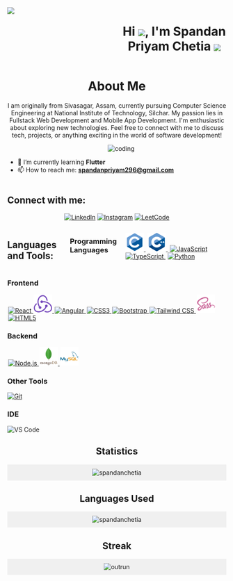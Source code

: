 <div align="center" style="display: flex; justify-content: space-between; flex-direction: row;">
  <img src="https://github.com/Anmol-Baranwal/Cool-GIFs-For-GitHub/assets/74038190/d48893bd-0757-481c-8d7e-ba3e163feae7" width="100%"> 
  <h1> Hi <img src="https://user-images.githubusercontent.com/74038190/214644152-52f47eb3-5e31-4f47-8758-05c9468d5596.gif" width="35" align="center">, I'm Spandan Priyam Chetia <img src="https://user-images.githubusercontent.com/74038190/212744289-c46f1717-bfc9-4724-8ef3-4b08e3583110.gif" width="35" align="center"> </h1>
</div>

<!--
<p align="center">
 <img src="https://github.com/Anmol-Baranwal/Cool-GIFs-For-GitHub/assets/74038190/d48893bd-0757-481c-8d7e-ba3e163feae7" width="100%"> 
</p> --->

<div align="center">
<h1> About Me </h1>

<p>I am originally from Sivasagar, Assam, currently pursuing Computer Science Engineering at National Institute of Technology, Silchar. My passion lies in Fullstack Web Development and Mobile App Development. I'm enthusiastic about exploring new technologies. Feel free to connect with me to discuss tech, projects, or anything exciting in the world of software development!</p>
<div>
  <img alt="coding" width="400" src="https://user-images.githubusercontent.com/74038190/225813708-98b745f2-7d22-48cf-9150-083f1b00d6c9.gif" style="padding-left: 20px;">
</div>
</div>

<div style="display: flex; justify-content: space-between; flex-direction: row;">

- 🌱 I’m currently learning **Flutter**
- 📫 How to reach me: **spandanpriyam296@gmail.com**

</div>

## Connect with me:

<p align="center">
  <a href="https://www.linkedin.com/in/spandan-priyam-chetia-284733250/" target="_blank"><img src="https://raw.githubusercontent.com/rahuldkjain/github-profile-readme-generator/master/src/images/icons/Social/linked-in-alt.svg" alt="LinkedIn" height="30" width="40" /></a>
  <a href="https://www.instagram.com/thespandanpriyam/" target="_blank"><img src="https://raw.githubusercontent.com/rahuldkjain/github-profile-readme-generator/master/src/images/icons/Social/instagram.svg" alt="Instagram" height="30" width="40" /></a>
  <a href="" target="_blank"><img src="https://raw.githubusercontent.com/rahuldkjain/github-profile-readme-generator/master/src/images/icons/Social/leet-code.svg" alt="LeetCode" height="30" width="40" /></a>
  
</p>



<!-- Programming Languages -->
<div style="display:flex; flex-direction:row; justify-content:space-around">
  <h2 align="left">Languages and Tools:</h2>
  <h3>Programming Languages</h3>
  <p align="left"> 
    <a href="https://www.cprogramming.com/" target="_blank" rel="noreferrer"> 
      <span style="padding-right: 5px;"> <!-- Adjust padding as needed -->
        <img src="https://raw.githubusercontent.com/devicons/devicon/master/icons/c/c-original.svg" alt="C" width="42" height="42"/> 
      </span>
    </a> 
    <a href="https://www.w3schools.com/cpp/" target="_blank" rel="noreferrer"> 
      <span style="padding-right: 5px;"> <!-- Adjust padding as needed -->
        <img src="https://raw.githubusercontent.com/devicons/devicon/master/icons/cplusplus/cplusplus-original.svg" alt="C++" width="42" height="42"/> 
      </span>
    </a> 
    <a href="https://developer.mozilla.org/en-US/docs/Web/JavaScript" target="_blank" rel="noreferrer"> 
      <span style="padding-right: 5px;"> <!-- Adjust padding as needed -->
        <img src="https://github.com/dheereshagrwal/colored-icons/blob/master/public/icons/js/js.svg" alt="JavaScript" width="42" height="42"/> 
      </span>
    </a> 
    <a href="https://www.typescriptlang.org/" target="_blank" rel="noreferrer"> 
      <span style="padding-right: 5px;"> <!-- Adjust padding as needed -->
        <img src="https://raw.githubusercontent.com/abranhe/programming-languages-logos/master/src/typescript/typescript.svg" alt="TypeScript" width="42" height="42"/> 
      </span>
    </a>
    <a href="https://www.python.org/" target="_blank" rel="noreferrer"> 
  <span style="padding-right: 5px;"> <!-- Adjust padding as needed -->
    <img src="https://raw.githubusercontent.com/abranhe/programming-languages-logos/master/src/python/python.svg" alt="Python" width="42" height="42"/> 
  </span>
</a>

  </p>
</div>

<!-- Frontend Technologies -->
<div>
  <h3>Frontend</h3>
  <p align="left"> 
    <a href="https://reactjs.org/" target="_blank" rel="noreferrer"> <img src="https://github.com/dheereshagrwal/colored-icons/blob/master/public/icons/reactjs/reactjs.svg" alt="React" width="42" height="42" style="padding-left: 2px"/> </a> 
    <a href="https://redux.js.org" target="_blank" rel="noreferrer"> <img src="https://raw.githubusercontent.com/devicons/devicon/master/icons/redux/redux-original.svg" alt="Redux" width="42" height="42" style="padding-left: 2px"/> </a> 
    <a href="https://angular.io" target="_blank" rel="noreferrer"> <img src="https://user-images.githubusercontent.com/74038190/212280823-79088828-a258-4a4d-8d6c-96315d5a07af.gif" alt="Angular" width="42" height="42" style="padding-left: 2px"/> </a>
    <a href="https://www.w3schools.com/css/" target="_blank" rel="noreferrer"> <img src="https://github.com/Anmol-Baranwal/Cool-GIFs-For-GitHub/assets/74038190/67f477ed-6624-42da-99f0-1a7b1a16eecb" alt="CSS3" width="42" height="42" style="padding-left: 2px"/> </a> 
    <a href="https://getbootstrap.com" target="_blank" rel="noreferrer"> <img src="https://user-images.githubusercontent.com/74038190/212280805-9bcb336b-8c55-46a8-abf8-ff286ab55472.gif" alt="Bootstrap" width="42" height="42" style="padding-left: 2px"/> </a> 
    <a href="https://tailwindcss.com/" target="_blank" rel="noreferrer"> <img src="https://www.vectorlogo.zone/logos/tailwindcss/tailwindcss-icon.svg" alt="Tailwind CSS" width="42" height="42" style="padding-left: 2px"/> </a> 
    <a href="https://sass-lang.com" target="_blank" rel="noreferrer"> <img src="https://raw.githubusercontent.com/devicons/devicon/master/icons/sass/sass-original.svg" alt="Sass" width="42" height="42" style="padding-left: 2px"/> </a> 
    <a href="https://www.w3.org/html/" target="_blank" rel="noreferrer"> <img src="https://github.com/Anmol-Baranwal/Cool-GIFs-For-GitHub/assets/74038190/29fd6286-4e7b-4d6c-818f-c4765d5e39a9" alt="HTML5" width="42" height="42" style="padding-left: 2px"/> </a>
  </p>
</div>

<!-- Backend Technologies -->
<div>
  <h3>Backend</h3>
  <p align="left"> 
    <a href="https://nodejs.org" target="_blank" rel="noreferrer"> <img src="https://github.com/dheereshagrwal/colored-icons/blob/master/public/icons/nodejs/nodejs.svg" alt="Node.js" width="42" height="42" style="padding-left: 2px"/> </a> 
    <a href="https://www.mongodb.com/" target="_blank" rel="noreferrer"> <img src="https://raw.githubusercontent.com/devicons/devicon/master/icons/mongodb/mongodb-original-wordmark.svg" alt="MongoDB" width="42" height="42" style="padding-left: 2px"/> </a> 
    <a href="https://www.mysql.com/" target="_blank" rel="noreferrer"> <img src="https://raw.githubusercontent.com/devicons/devicon/master/icons/mysql/mysql-original-wordmark.svg" alt="MySQL" width="42" height="42" style="padding-left: 2px"/> </a> 
  </p>
</div>

<!-- Other Tools -->
<div>
  <h3>Other Tools</h3>
  <p align="left"> 
    <a href="https://git-scm.com/" target="_blank" rel="noreferrer"> <img src="https://www.vectorlogo.zone/logos/git-scm/git-scm-icon.svg" alt="Git" width="42" height="42"/> </a> 
  </p>
</div>

<!-- IDE -->
<div>
  <h3>IDE</h3>
  <p align="left"> 
    <a><img src="https://user-images.githubusercontent.com/74038190/212257465-7ce8d493-cac5-494e-982a-5a9deb852c4b.gif" alt="VS Code" height="42" width="42"></a>
  </p>
</div>

<div align="center">

## Statistics
<p align="center" style="background-color: #f0f0f0; padding: 10px;">
  <img src="https://github-readme-stats.vercel.app/api?username=spandanchetia&show_icons=true&locale=en&theme=outrun" alt="spandanchetia" />
</p>

## Languages Used
<p align="center" style="background-color: #f0f0f0; padding: 10px;">
  <img src="https://github-readme-stats.vercel.app/api/top-langs/?username=spandanchetia&layout=donut&theme=outrun" alt="spandanchetia" />
</p>

## Streak
<p align="center" style="background-color: #f0f0f0; padding: 10px;">
  <img src="https://github-readme-streak-stats.herokuapp.com/?user=spandanchetia&theme=outrun" alt="outrun" />
</p>

</div>








